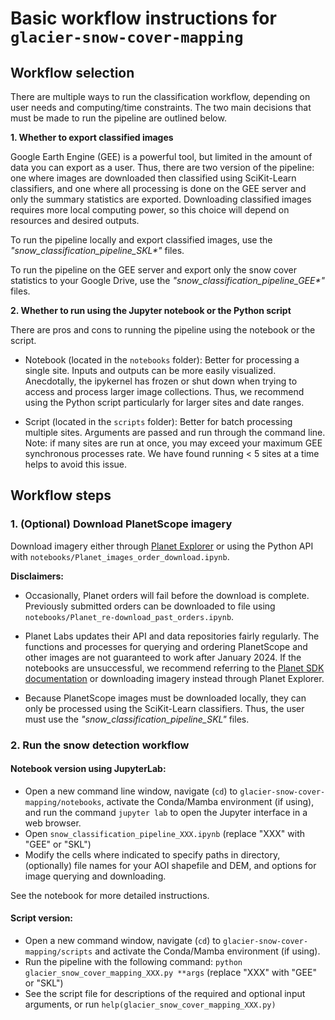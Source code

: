 # Basic workflow instructions for `glacier-snow-cover-mapping`

## Workflow selection

There are multiple ways to run the classification workflow, depending on user needs and computing/time constraints. The two main decisions that must be made to run the pipeline are outlined below. 

__1. Whether to export classified images__

Google Earth Engine (GEE) is a powerful tool, but limited in the amount of data you can export as a user. Thus, there are two version of the pipeline: one where images are downloaded then classified using SciKit-Learn classifiers, and one where all processing is done on the GEE server and only the summary statistics are exported. Downloading classified images requires more local computing power, so this choice will depend on resources and desired outputs. 

To run the pipeline locally and export classified images, use the _"snow_classification_pipeline_SKL*"_ files.

To run the pipeline on the GEE server and export only the snow cover statistics to your Google Drive, use the _"snow_classification_pipeline_GEE*"_ files. 

__2. Whether to run using the Jupyter notebook or the Python script__

There are pros and cons to running the pipeline using the notebook or the script. 

- Notebook (located in the `notebooks` folder): Better for processing a single site. Inputs and outputs can be more easily visualized. Anecdotally, the ipykernel has frozen or shut down when trying to access and process larger image collections. Thus, we recommend using the Python script particularly for larger sites and date ranges. 

- Script (located in the `scripts` folder): Better for batch processing multiple sites. Arguments are passed and run through the command line. Note: if many sites are run at once, you may exceed your maximum GEE synchronous processes rate. We have found running < 5 sites at a time helps to avoid this issue.  

## Workflow steps

### 1. (Optional) Download PlanetScope imagery
Download imagery either through [Planet Explorer](planet.com/explorer) or using the Python API with `notebooks/Planet_images_order_download.ipynb`.

__Disclaimers:__
- Occasionally, Planet orders will fail before the download is complete. Previously submitted orders can be downloaded to file using `notebooks/Planet_re-download_past_orders.ipynb`.

- Planet Labs updates their API and data repositories fairly regularly. The functions and processes for querying and ordering PlanetScope and other images are not guaranteed to work after January 2024. If the notebooks are unsuccessful, we recommend referring to the [Planet SDK documentation](https://planet-sdk-for-python-v2.readthedocs.io/en/latest/python/sdk-guide/) or downloading imagery instead through Planet Explorer.

- Because PlanetScope images must be downloaded locally, they can only be processed using the SciKit-Learn classifiers. Thus, the user must use the _"snow_classification_pipeline_SKL"_ files. 

### 2. Run the snow detection workflow

#### Notebook version using JupyterLab:
- Open a new command line window, navigate (`cd`) to `glacier-snow-cover-mapping/notebooks`, activate the Conda/Mamba environment (if using), and run the command `jupyter lab` to open the Jupyter interface in a web browser.
- Open `snow_classification_pipeline_XXX.ipynb` (replace "XXX" with "GEE" or "SKL")
- Modify the cells where indicated to specify paths in directory, (optionally) file names for your AOI shapefile and DEM, and options for image querying and downloading.  

See the notebook for more detailed instructions.

#### Script version:
- Open a new command window, navigate (`cd`) to `glacier-snow-cover-mapping/scripts` and activate the Conda/Mamba environment (if using). 
- Run the pipeline with the following command: `python glacier_snow_cover_mapping_XXX.py **args` (replace "XXX" with "GEE" or "SKL")
- See the script file for descriptions of the required and optional input arguments, or run `help(glacier_snow_cover_mapping_XXX.py)`

